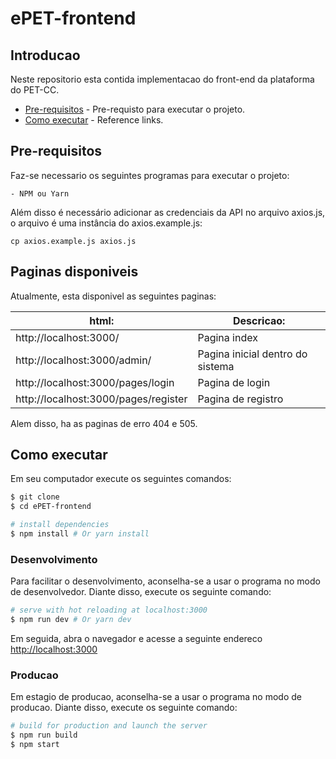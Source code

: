 
# ePET-frontend  

## Introducao 

Neste repositorio esta contida implementacao do front-end da plataforma do PET-CC.

- [Pre-requisitos](#pre-requisitos) - Pre-requisto para executar o projeto.
- [Como executar](#como-executar) - Reference links.



## Pre-requisitos

Faz-se necessario os seguintes programas para executar o projeto:

    - NPM ou Yarn

Além disso é necessário adicionar as credenciais da API no arquivo axios.js, o arquivo é uma instância do axios.example.js:

```shell
cp axios.example.js axios.js
``` 

## Paginas disponiveis

Atualmente, esta disponivel as seguintes paginas:

| html: | Descricao: |  
| ---------- | ------------- |
| http://localhost:3000/ | Pagina index |
|http://localhost:3000/admin/ 	| Pagina inicial dentro do sistema |
|http://localhost:3000/pages/login | Pagina de login |
| http://localhost:3000/pages/register |Pagina de registro 


Alem disso, ha as paginas de erro 404 e 505.

## Como executar

Em seu computador execute os seguintes comandos:

``` bash
$ git clone   
$ cd ePET-frontend

# install dependencies
$ npm install # Or yarn install
```

### Desenvolvimento

Para facilitar o desenvolvimento, aconselha-se a usar o programa no modo de desenvolvedor. Diante disso, execute os seguinte comando:

``` bash
# serve with hot reloading at localhost:3000
$ npm run dev # Or yarn dev
```

Em seguida, abra o navegador e acesse a seguinte endereco [http://localhost:3000](http://localhost:3000)

### Producao

Em estagio de producao, aconselha-se a usar o programa no modo de producao. Diante disso, execute os seguinte comando:

``` bash
# build for production and launch the server
$ npm run build
$ npm start
```
